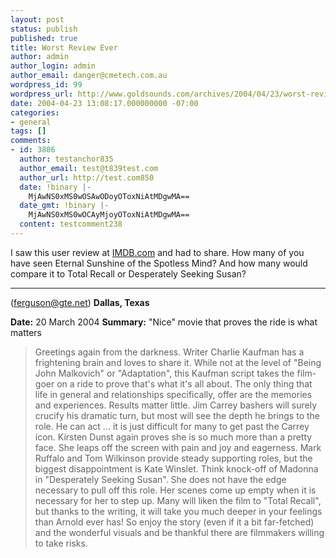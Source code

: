 ```yaml
---
layout: post
status: publish
published: true
title: Worst Review Ever
author: admin
author_login: admin
author_email: danger@cmetech.com.au
wordpress_id: 99
wordpress_url: http://www.goldsounds.com/archives/2004/04/23/worst-review-ever/
date: 2004-04-23 13:08:17.000000000 -07:00
categories:
- general
tags: []
comments:
- id: 3886
  author: testanchor835
  author_email: test@t839test.com
  author_url: http://test.com850
  date: !binary |-
    MjAwNS0xMS0wOSAwODoyOToxNiAtMDgwMA==
  date_gmt: !binary |-
    MjAwNS0xMS0wOCAyMjoyOToxNiAtMDgwMA==
  content: testcomment238
---
```

I saw this user review at <a href="http://www.imdb.com/title/tt0338013/">IMDB.com</a> and had to share. How many of you have seen Eternal Sunshine of the Spotless Mind? And how many would compare it to Total Recall or Desperately Seeking Susan?
<hr />
 (<a href="mailto:ferguson@gte.net">ferguson@gte.net</a>)
<strong>Dallas, Texas</strong>

<strong>Date:</strong> 20 March 2004
<strong>Summary:</strong> "Nice" movie that proves the ride is what matters
<blockquote>
    Greetings again from the darkness. Writer Charlie Kaufman has a frightening brain and loves to share it. While not at the level of "Being John Malkovich" or "Adaptation", this Kaufman script takes the film-goer on a ride to prove that's what it's all about. The only thing that life in general and relationships specifically, offer are the memories and experiences. Results matter little. Jim Carrey bashers will surely crucify his dramatic turn, but most will see the depth he brings to the role. He can act ... it is just difficult for many to get past the Carrey icon. Kirsten Dunst again proves she is so much more than a pretty face. She leaps off the screen with pain and joy and eagerness. Mark Ruffalo and Tom Wilkinson provide steady supporting roles, but the biggest disappointment is Kate Winslet. Think knock-off of Madonna in "Desperately Seeking Susan". She does not have the edge necessary to pull off this role. Her scenes come up empty when it is necessary for her to step up. Many will liken the film to "Total Recall", but thanks to the writing, it will take you much deeper in your feelings than Arnold ever has! So enjoy the story (even if it a bit far-fetched) and the wonderful visuals and be thankful there are filmmakers willing to take risks.</blockquote>
